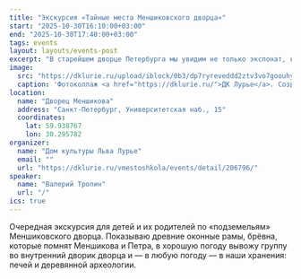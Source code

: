 ```yaml
---
title: "Экскурсия «Тайные места Меншиковского дворца»"
start: "2025-10-30T16:10:00+03:00"
end: "2025-10-30T17:40:00+03:00"
tags: events
layout: layouts/events-post
excerpt: "В старейшем дворце Петербурга мы увидим не только экспонат, который занимает два этажа дворца, и не только заглянем в кухонную вытяжку, в которой может спрятаться небольшой автобус. Мы ещё ответим на вопрос, почему во дворце второго человека в империи десятки замурованных окон, зачем здесь дверь, заложенная кирпичом, и крошечная дверка, ведущая в никуда..."
image:
  src: "https://dklurie.ru/upload/iblock/0b3/dp7ryreveddd2ztv3vo7goouhyk2rb4w.jpg"
  caption: 'Фотоколлаж <a href="https://dklurie.ru/">ДК Лурье</a>. Создан с использованием фотографий экспонатов <a href="https://www.hermitagemuseum.org/">Государственного Эрмитажа</a>'
location:
  name: "Дворец Меншикова"
  address: "Санкт-Петербург, Университетская наб., 15"
  coordinates:
    lat: 59.938767
    lon: 30.295782
organizer:
  name: "Дом культуры Льва Лурье"
  email: ""
  url: "https://dklurie.ru/vmestoshkola/events/detail/206796/"
speaker:
  name: "Валерий Тропин"
  url: "/"
ics: true
---
```


Очередная экскурсия для детей и их родителей по «подземельям» Меншиковского дворца. Показываю древние оконные рамы, брёвна, которые помнят Меншикова и Петра, в хорошую погоду вывожу группу во внутренний дворик дворца и — в любую погоду — в наши хранения: печей и деревянной археологии.
